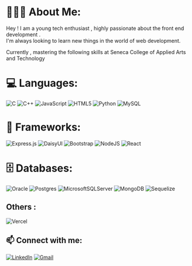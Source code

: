 

# 🙋🏻‍♂️ About Me:
Hey ! I am a young tech enthusiast , highly passionate about the front end development .<br>I'm always looking to learn new things in the world of web development. 

Currently , mastering the following skills at Seneca College of Applied Arts and Technology


# 💻 Languages:
   ![C](https://img.shields.io/badge/c-%2300599C.svg?style=for-the-badge&logo=c&logoColor=white) ![C++](https://img.shields.io/badge/c++-%2300599C.svg?style=for-the-badge&logo=c%2B%2B&logoColor=white) ![JavaScript](https://img.shields.io/badge/javascript-%23323330.svg?style=for-the-badge&logo=javascript&logoColor=%23F7DF1E) ![HTML5](https://img.shields.io/badge/html5-%23E34F26.svg?style=for-the-badge&logo=html5&logoColor=white) ![Python](https://img.shields.io/badge/python-3670A0?style=for-the-badge&logo=python&logoColor=ffdd54) ![MySQL](https://img.shields.io/badge/mysql-4479A1.svg?style=for-the-badge&logo=mysql&logoColor=white)

# 🚀 Frameworks:
![Express.js](https://img.shields.io/badge/express.js-%23404d59.svg?style=for-the-badge&logo=express&logoColor=%2361DAFB) ![DaisyUI](https://img.shields.io/badge/daisyui-5A0EF8?style=for-the-badge&logo=daisyui&logoColor=white) ![Bootstrap](https://img.shields.io/badge/bootstrap-%238511FA.svg?style=for-the-badge&logo=bootstrap&logoColor=white) ![NodeJS](https://img.shields.io/badge/node.js-6DA55F?style=for-the-badge&logo=node.js&logoColor=white) ![React](https://img.shields.io/badge/react-%2320232a.svg?style=for-the-badge&logo=react&logoColor=%2361DAFB)


# 🗄️ Databases: 
![Oracle](https://img.shields.io/badge/Oracle-F80000?style=for-the-badge&logo=oracle&logoColor=white)   ![Postgres](https://img.shields.io/badge/postgres-%23316192.svg?style=for-the-badge&logo=postgresql&logoColor=white) ![MicrosoftSQLServer](https://img.shields.io/badge/Microsoft%20SQL%20Server-CC2927?style=for-the-badge&logo=microsoft%20sql%20server&logoColor=white) ![MongoDB](https://img.shields.io/badge/MongoDB-%234ea94b.svg?style=for-the-badge&logo=mongodb&logoColor=white)  ![Sequelize](https://img.shields.io/badge/Sequelize-52B0E7?style=for-the-badge&logo=Sequelize&logoColor=white)

## Others : 
![Vercel](https://img.shields.io/badge/vercel-%23000000.svg?style=for-the-badge&logo=vercel&logoColor=white)

## 📫 Connect with me:
[![LinkedIn](https://img.shields.io/badge/LinkedIn-%230077B5.svg?logo=linkedin&logoColor=white)](https://linkedin.com/in/prabhjot-singh-a8aa7132b) 
[![Gmail](https://img.shields.io/badge/Gmail-D14836?logo=gmail&logoColor=white)](mailto:prabhjotghuman1112003@gmail.com)




